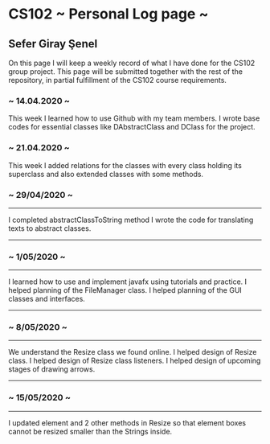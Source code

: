 # CS102 ~ Personal Log page ~

## Sefer Giray Şenel


On this page I will keep a weekly record of what I have done for the CS102 group project. This page will be submitted together with the rest of the repository, in partial fulfillment of the CS102 course requirements.

### ~ 14.04.2020 ~
This week I learned how to use Github with my team members.
I wrote base codes for essential classes like DAbstractClass and DClass for the project.

### ~ 21.04.2020 ~
This week I added relations for the classes with every class holding its superclass 
and also extended classes with some methods.

### ~ 29/04/2020 ~
****

I completed abstractClassToString method
I wrote the code for translating texts to abstract classes.

****

###  ~ 1/05/2020 ~
****
I learned how to use and implement javafx using tutorials and practice.
I helped planning of the FileManager class.
I helped planning of the GUI classes and interfaces.

****

### ~ 8/05/2020 ~
****
We understand the Resize class we found online.
I helped design of Resize class.
I helped design of Resize class listeners.
I helped design of upcoming stages of drawing arrows.

****

### ~ 15/05/2020 ~
****
I updated element and 2 other methods in Resize so that element boxes cannot be resized smaller than the Strings inside.
